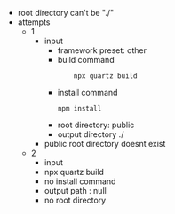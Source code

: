 - root directory can't be "./"
- attempts
	- 1
		- input
			- framework preset: other
			- build command
				```
					npx quartz build
				```
			- install command
				```
				npm install
				```
			- root directory: public
			- output directory ./
		- public root directory doesnt exist
	- 2
		- input 
		- npx quartz build
		- no install command 
		- output path : null
		- no root directory